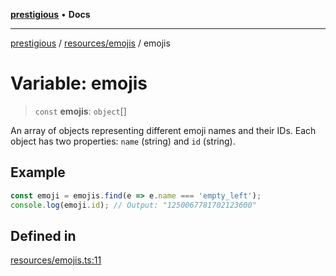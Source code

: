 [**prestigious**](../../../README.md) • **Docs**

***

[prestigious](../../../README.md) / [resources/emojis](../README.md) / emojis

# Variable: emojis

> `const` **emojis**: `object`[]

An array of objects representing different emoji names and their IDs.
Each object has two properties: `name` (string) and `id` (string).

## Example

```typescript
const emoji = emojis.find(e => e.name === 'empty_left');
console.log(emoji.id); // Output: "1250067781702123600"
```

## Defined in

[resources/emojis.ts:11](https://github.com/LightBlueGamer/Prestigious/blob/bceae299d5416ea8756fa7d0aa42b82d959295c3/src/lib/resources/emojis.ts#L11)
